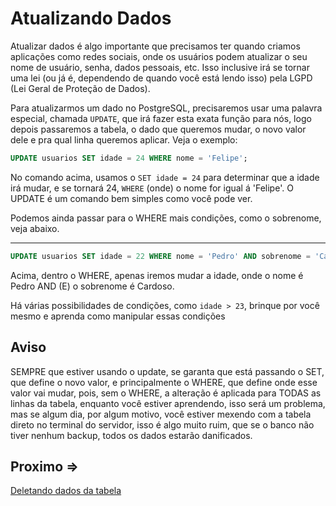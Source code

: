 # Atualizando Dados

Atualizar dados é algo importante que precisamos ter quando criamos aplicações como redes sociais, onde os usuários podem atualizar o seu nome de usuário, senha, dados pessoais, etc. Isso inclusive irá se tornar uma lei (ou já é, dependendo de quando você está lendo isso) pela LGPD (Lei Geral de Proteção de Dados).

Para atualizarmos um dado no PostgreSQL, precisaremos usar uma palavra especial, chamada `UPDATE`, que irá fazer esta exata função para nós, logo depois passaremos a tabela, o dado que queremos mudar, o novo valor dele e pra qual linha queremos aplicar. Veja o exemplo:

```sql
UPDATE usuarios SET idade = 24 WHERE nome = 'Felipe';
```

No comando acima, usamos o `SET idade = 24` para determinar que a idade irá mudar, e se tornará 24, `WHERE` (onde) o nome for igual á 'Felipe'. O UPDATE é um comando bem simples como você pode ver.

Podemos ainda passar para o WHERE mais condições, como o sobrenome, veja abaixo.

---

```sql
UPDATE usuarios SET idade = 22 WHERE nome = 'Pedro' AND sobrenome = 'Cardoso';
```

Acima, dentro o WHERE, apenas iremos mudar a idade, onde o nome é Pedro AND (E) o sobrenome é Cardoso.

Há várias possibilidades de condições, como `idade > 23`, brinque por você mesmo e aprenda como manipular essas condições

## Aviso

SEMPRE que estiver usando o update, se garanta que está passando o SET, que define o novo valor, e principalmente o WHERE, que define onde esse valor vai mudar, pois, sem o WHERE, a alteração é aplicada para TODAS as linhas da tabela, enquanto você estiver aprendendo, isso será um problema, mas se algum dia, por algum motivo, você estiver mexendo com a tabela direto no terminal do servidor, isso é algo muito ruim, que se o banco não tiver nenhum backup, todos os dados estarão danificados.

## Proximo =>

[Deletando dados da tabela](../deletando/README.md)
